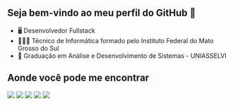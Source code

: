 ## Seja bem-vindo ao meu perfil do GitHub 👋

- 🖥️ Desenvolvedor Fullstack
- 🧑🏽‍💻 Técnico de Informática formado pelo Instituto Federal do Mato Grosso do Sul
- 🏫 Graduação em Análise e Desenvolvimento de Sistemas - UNIASSELVI

## Aonde você pode me encontrar
<div> 
  <a href="https://www.linkedin.com/in/lucas-godoy-84091021b/" target="_blank"><img src="https://img.shields.io/badge/-LinkedIn-%230077B5?style=for-the-badge&logo=linkedin&logoColor=white" target="_blank"></a> 
  <a href="https://api.whatsapp.com/send?phone=555519996168818&text=Ol%C3%A1!%20Vim%20atrav%C3%A9s%20do%20GutHub.%20Podemos%20conversar%3F" target="_blank"><img src="https://img.shields.io/badge/WhatsApp-25D366?style=for-the-badge&logo=whatsapp&logoColor=white" target="_blank"></a> 
  <a href="https://t.me/@DevLucasGodoy" target="_blank"><img src="https://img.shields.io/badge/Telegram-2CA5E0?style=for-the-badge&logo=telegram&logoColor=white" target="_blank"></a>
  <a href="mailto: lucas.moraes.godoy@gmail.com"><img src="https://img.shields.io/badge/Gmail-D14836?style=for-the-badge&logo=gmail&logoColor=white" target="_blank"></a>
  <a href="mailto: lucas.moraes.godoy@gmail.com" target="_blank"><img src="https://img.shields.io/badge/Microsoft_Outlook-0078D4?style=for-the-badge&logo=microsoft-outlook&logoColor=white" target="_blank"></a> 
</div>
